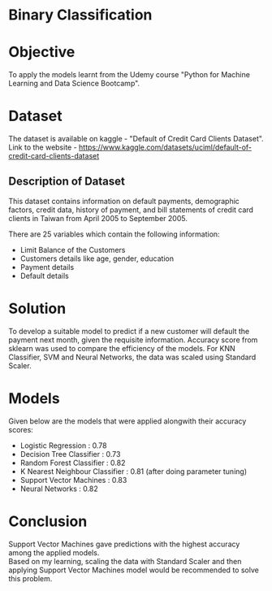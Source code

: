 # Binary Classification

# Objective
To apply the models learnt from the Udemy course "Python for Machine Learning and Data Science Bootcamp".

# Dataset
The dataset is available on kaggle - "Default of Credit Card Clients Dataset".  
Link to the website - https://www.kaggle.com/datasets/uciml/default-of-credit-card-clients-dataset
## Description of Dataset
This dataset contains information on default payments, demographic factors, credit data, history of payment, and bill statements of credit card clients in Taiwan from April 2005 to September 2005.

There are 25 variables which contain the following information:
* Limit Balance of the Customers
* Customers details like age, gender, education
* Payment details 
* Default details

# Solution
To develop a suitable model to predict if a new customer will default the payment next month, given the requisite information. Accuracy score from sklearn was used to compare the efficiency of the models. For KNN Classifier, SVM and Neural Networks, the data was scaled using Standard Scaler.

# Models
Given below are the models that were applied alongwith their accuracy scores:
* Logistic Regression : 0.78
* Decision Tree Classifier : 0.73
* Random Forest Classifier : 0.82
* K Nearest Neighbour Classifier : 0.81 (after doing parameter tuning)
* Support Vector Machines : 0.83
* Neural Networks : 0.82

# Conclusion
Support Vector Machines gave predictions with the highest accuracy among the applied models.  
Based on my learning, scaling the data with Standard Scaler and then applying Support Vector Machines model would be recommended to solve this problem.

